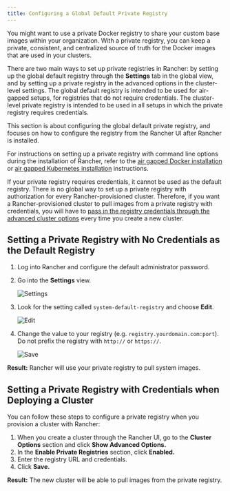 ```yaml
---
title: Configuring a Global Default Private Registry
---
```


You might want to use a private Docker registry to share your custom base images within your organization. With a private registry, you can keep a private, consistent, and centralized source of truth for the Docker images that are used in your clusters.

There are two main ways to set up private registries in Rancher: by setting up the global default registry through the **Settings** tab in the global view, and by setting up a private registry in the advanced options in the cluster-level settings. The global default registry is intended to be used for air-gapped setups, for registries that do not require credentials. The cluster-level private registry is intended to be used in all setups in which the private registry requires credentials.

This section is about configuring the global default private registry, and focuses on how to configure the registry from the Rancher UI after Rancher is installed.

For instructions on setting up a private registry with command line options during the installation of Rancher, refer to the [air gapped Docker installation](/docs/installation/air-gap-single-node) or [air gapped Kubernetes installation](/docs/installation/air-gap-high-availability) instructions.

If your private registry requires credentials, it cannot be used as the default registry. There is no global way to set up a private registry with authorization for every Rancher-provisioned cluster. Therefore, if you want a Rancher-provisioned cluster to pull images from a private registry with credentials, you will have to [pass in the registry credentials through the advanced cluster options](#provisioning-clusters-with-private-registries-that-require-credentials) every time you create a new cluster.

## Setting a Private Registry with No Credentials as the Default Registry

1. Log into Rancher and configure the default administrator password.

1. Go into the **Settings** view.

   ![Settings](/img/rancher/airgap/settings.png")

1. Look for the setting called `system-default-registry` and choose **Edit**.

   ![Edit](/img/rancher/airgap/edit-system-default-registry.png")

1. Change the value to your registry (e.g. `registry.yourdomain.com:port`). Do not prefix the registry with `http://` or `https://`.

   ![Save](/img/rancher/airgap/enter-system-default-registry.png")

**Result:** Rancher will use your private registry to pull system images.

## Setting a Private Registry with Credentials when Deploying a Cluster

You can follow these steps to configure a private registry when you provision a cluster with Rancher:

1. When you create a cluster through the Rancher UI, go to the **Cluster Options** section and click **Show Advanced Options.**
1. In the <b>Enable Private Registries</b> section, click **Enabled.**
1. Enter the registry URL and credentials.
1. Click **Save.**

**Result:** The new cluster will be able to pull images from the private registry.
